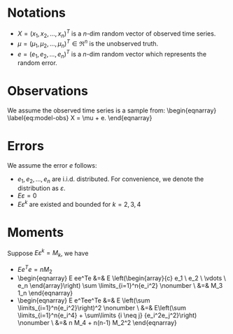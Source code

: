 # Notations

- $X = (x_1, x_2, ..., x_n)^T$ is a $n$-dim random vector of observed time series.
- $\mu = (\mu_1, \mu_2, ..., \mu_n)^T \in \Re^n$ is the unobserved truth.
- $e = (e_1, e_2, ..., e_n)^T$ is a $n$-dim random vector which represents the random error.

# Observations

We assume the observed time series is a sample from: \begin{eqnarray} \label{eq:model-obs}
X = \mu + e.
\end{eqnarray}

# Errors

We assume the error $e$ follows:

- $e_1, e_2, ..., e_n$ are i.i.d. distributed. For convenience, we denote the distribution as $\varepsilon$.
- $E \varepsilon = 0$
- $E \varepsilon^k \mbox{ are existed and bounded for }k=2,3,4$

# Moments

Suppose $E \varepsilon^k = M_k$, we have

- $E e^Te = n M_2$
- \begin{eqnarray}
E ee^Te &=& E \left(\begin{array}{c}
e_1 \\
e_2 \\
\vdots \\
e_n
\end{array}\right) \sum \limits_{i=1}^n{e_i^2} \nonumber \\
&=& M_3 1_n
\end{eqnarray}
- \begin{eqnarray}
E e^Tee^Te &=& E \left(\sum \limits_{i=1}^n{e_i^2}\right)^2 \nonumber \\
&=& E\left(\sum \limits_{i=1}^n{e_i^4} + \sum\limits {i \neq j} {e_i^2e_j^2}\right) \nonumber \\
&=& n M_4 + n(n-1) M_2^2
\end{eqnarray}
